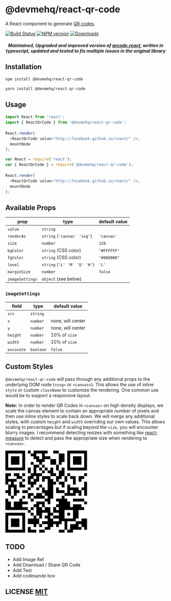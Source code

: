 # @devmehq/react-qr-code

A React component to generate [QR codes](http://en.wikipedia.org/wiki/QR_code).

[![Build Status](https://github.com/devmehq/react-qr-code/actions/workflows/ci.yml/badge.svg)](https://github.com/devmehq/react-qr-code/actions/workflows/ci.yml)
[![NPM version](https://img.shields.io/npm/v/@devmehq/react-qr-code.svg)](https://www.npmjs.com/package/@devmehq/react-qr-code)
[![Downloads](https://img.shields.io/npm/dm/@devmehq/react-qr-code.svg)](https://www.npmjs.com/package/@devmehq/react-qr-code)

<h5 align="center">
  Maintained, Upgraded and improved version of <a href='https://github.com/zpao/qrcode.react'>qrcode.react</a>, written in typescript, updated and tested to fix multiple issues in the original library
</h5>

## Installation

```npm
npm install @devmehq/react-qr-code
```

```yarn
yarn install @devmehq/react-qr-code
```

## Usage

```typescript
import React from 'react';
import { ReactQrCode } from '@devmehq/react-qr-code';

React.render(
  <ReactQrCode value="http://facebook.github.io/react/" />,
  mountNode
);
```

```js
var React = require('react');
var { ReactQrCode } = require('@devmehq/react-qr-code');

React.render(
  <ReactQrCode value="http://facebook.github.io/react/" />,
  mountNode
);
```

## Available Props

| prop            | type                         | default value |
|-----------------|------------------------------|---------------|
| `value`         | `string`                     |               |
| `renderAs`      | `string` (`'canvas' 'svg'`)  | `'canvas'`    |
| `size`          | `number`                     | `128`         |
| `bgColor`       | `string` (CSS color)         | `"#FFFFFF"`   |
| `fgColor`       | `string` (CSS color)         | `"#000000"`   |
| `level`         | `string` (`'L' 'M' 'Q' 'H'`) | `'L'`         |
| `marginSize`    | `number`                     | `false`       |
| `imageSettings` | `object` (see below)         |               |

### `imageSettings`

| field      | type      | default value     |
|------------|-----------|-------------------|
| `src`      | `string`  |                   |
| `x`        | `number`  | none, will center |
| `y`        | `number`  | none, will center |
| `height`   | `number`  | 10% of `size`     |
| `width`    | `number`  | 10% of `size`     |
| `excavate` | `boolean` | `false`           |

## Custom Styles

`@devmehq/react-qr-code` will pass through any additional props to the underlying DOM node (`<svg>` or `<canvas>`). This allows the use of inline `style` or custom `className` to customize the rendering. One common use would be to support a responsive layout.

**Note:** In order to render QR Codes in `<canvas>` on high density displays, we scale the canvas element to contain an appropriate number of pixels and then use inline styles to scale back down. We will merge any additional styles, with custom `height` and `width` overriding our own values. This allows scaling to percentages *but* if scaling beyond the `size`, you will encounter blurry images. I recommend detecting resizes with something like [react-measure](https://github.com/souporserious/react-measure) to detect and pass the appropriate size when rendering to `<canvas>`.

<img src="qrcode.png" height="256" width="256">


## TODO
- Add Image Ref
- Add Download / Share QR Code
- Add Test
- Add codesande box

## LICENSE [MIT](LICENSE.md)
